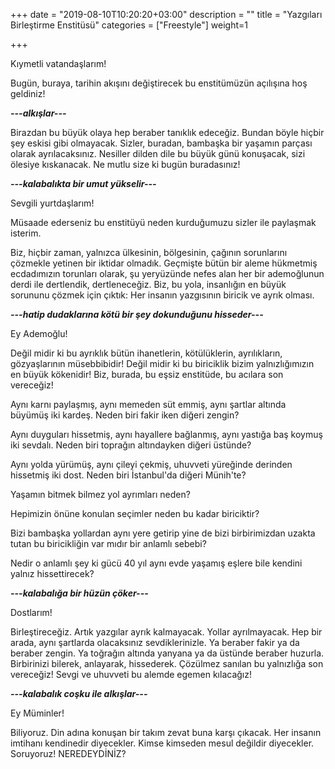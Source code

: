 +++
date = "2019-08-10T10:20:20+03:00"
description = ""
title = "Yazgıları Birleştirme Enstitüsü"
categories = ["Freestyle"]
weight=1

+++

Kıymetli vatandaşlarım!

Bugün, buraya, tarihin akışını değiştirecek bu enstitümüzün açılışına hoş geldiniz!

***---alkışlar---***

<!--more-->

Birazdan bu büyük olaya hep beraber tanıklık edeceğiz. Bundan böyle hiçbir şey eskisi gibi olmayacak. Sizler, buradan, bambaşka bir yaşamın parçası olarak ayrılacaksınız. Nesiller dilden dile bu büyük günü konuşacak, sizi ölesiye kıskanacak. Ne mutlu size ki bugün buradasınız!

***---kalabalıkta bir umut yükselir---***

Sevgili yurtdaşlarım!

Müsaade ederseniz bu enstitüyü neden kurduğumuzu sizler ile paylaşmak isterim. 

Biz, hiçbir zaman, yalnızca ülkesinin, bölgesinin, çağının sorunlarını çözmekle yetinen bir iktidar olmadık. Geçmişte bütün bir aleme hükmetmiş ecdadımızın torunları olarak, şu yeryüzünde nefes alan her bir ademoğlunun derdi ile dertlendik, dertleneceğiz. Biz, bu yola, insanlığın en büyük sorununu çözmek için çıktık: Her insanın yazgısının biricik ve ayrık olması.

***---hatip dudaklarına kötü bir şey dokunduğunu hisseder---***

Ey Ademoğlu!

Değil midir ki bu ayrıklık bütün ihanetlerin, kötülüklerin, ayrılıkların, gözyaşlarının müsebbibidir! Değil midir ki bu biriciklik bizim yalnızlığımızın en büyük kökenidir! Biz, burada, bu eşsiz enstitüde, bu acılara son vereceğiz!

Aynı karnı paylaşmış, aynı memeden süt emmiş, aynı şartlar altında büyümüş iki kardeş. Neden biri fakir iken diğeri zengin?

Aynı duyguları hissetmiş, aynı hayallere bağlanmış, aynı yastığa baş koymuş iki sevdalı. Neden biri toprağın altındayken diğeri üstünde?

Aynı yolda yürümüş, aynı çileyi çekmiş, uhuvveti yüreğinde derinden hissetmiş iki dost. Neden biri İstanbul'da diğeri Münih'te?

Yaşamın bitmek bilmez yol ayrımları neden? 

Hepimizin önüne konulan seçimler neden bu kadar biriciktir?

Bizi bambaşka yollardan aynı yere getirip yine de bizi birbirimizdan uzakta tutan bu biricikliğin var mıdır bir anlamlı sebebi?

Nedir o anlamlı şey ki gücü 40 yıl aynı evde yaşamış eşlere bile kendini yalnız hissettirecek?

***---kalabalığa bir hüzün çöker---***

Dostlarım!

Birleştireceğiz. Artık yazgılar ayrık kalmayacak. Yollar ayrılmayacak. Hep bir arada, aynı şartlarda olacaksınız sevdiklerinizle. Ya beraber fakir ya da beraber zengin. Ya toğrağın altında yanyana ya da üstünde beraber huzurla. Birbirinizi bilerek, anlayarak, hissederek. Çözülmez sanılan bu yalnızlığa son vereceğiz! Sevgi ve uhuvveti bu alemde egemen kılacağız!

***---kalabalık coşku ile alkışlar---***

Ey Müminler!

Biliyoruz. Din adına konuşan bir takım zevat buna karşı çıkacak. Her insanın imtihanı kendinedir diyecekler. Kimse kimseden mesul değildir diyecekler. Soruyoruz! NEREDEYDİNİZ? 
